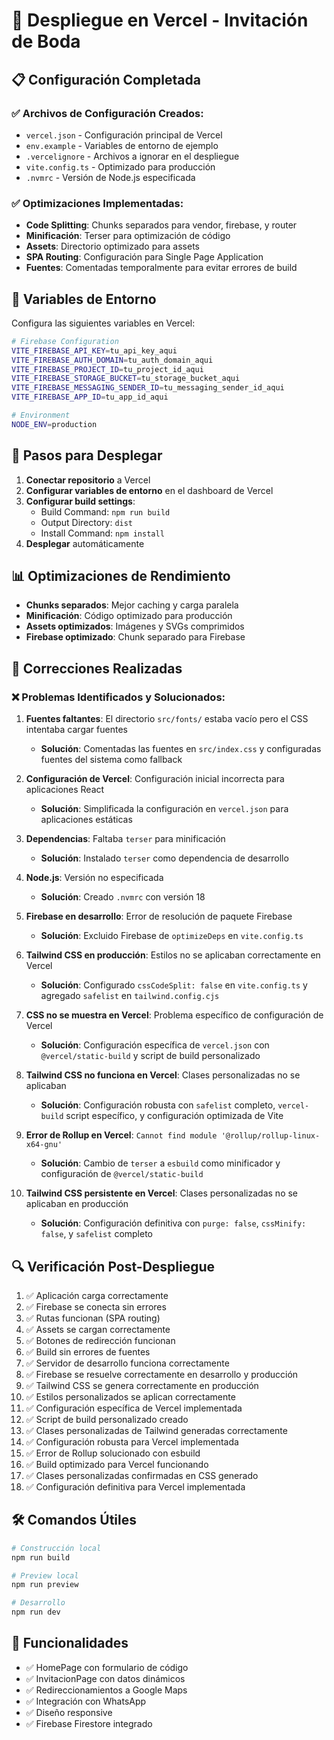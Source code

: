 # 🚀 Despliegue en Vercel - Invitación de Boda

## 📋 Configuración Completada

### ✅ Archivos de Configuración Creados:

- `vercel.json` - Configuración principal de Vercel
- `env.example` - Variables de entorno de ejemplo
- `.vercelignore` - Archivos a ignorar en el despliegue
- `vite.config.ts` - Optimizado para producción
- `.nvmrc` - Versión de Node.js especificada

### ✅ Optimizaciones Implementadas:

- **Code Splitting**: Chunks separados para vendor, firebase, y router
- **Minificación**: Terser para optimización de código
- **Assets**: Directorio optimizado para assets
- **SPA Routing**: Configuración para Single Page Application
- **Fuentes**: Comentadas temporalmente para evitar errores de build

## 🔧 Variables de Entorno

Configura las siguientes variables en Vercel:

```bash
# Firebase Configuration
VITE_FIREBASE_API_KEY=tu_api_key_aqui
VITE_FIREBASE_AUTH_DOMAIN=tu_auth_domain_aqui
VITE_FIREBASE_PROJECT_ID=tu_project_id_aqui
VITE_FIREBASE_STORAGE_BUCKET=tu_storage_bucket_aqui
VITE_FIREBASE_MESSAGING_SENDER_ID=tu_messaging_sender_id_aqui
VITE_FIREBASE_APP_ID=tu_app_id_aqui

# Environment
NODE_ENV=production
```

## 🚀 Pasos para Desplegar

1. **Conectar repositorio** a Vercel
2. **Configurar variables de entorno** en el dashboard de Vercel
3. **Configurar build settings**:
   - Build Command: `npm run build`
   - Output Directory: `dist`
   - Install Command: `npm install`
4. **Desplegar** automáticamente

## 📊 Optimizaciones de Rendimiento

- **Chunks separados**: Mejor caching y carga paralela
- **Minificación**: Código optimizado para producción
- **Assets optimizados**: Imágenes y SVGs comprimidos
- **Firebase optimizado**: Chunk separado para Firebase

## 🔧 Correcciones Realizadas

### ❌ Problemas Identificados y Solucionados:

1. **Fuentes faltantes**: El directorio `src/fonts/` estaba vacío pero el CSS intentaba cargar fuentes

   - **Solución**: Comentadas las fuentes en `src/index.css` y configuradas fuentes del sistema como fallback

2. **Configuración de Vercel**: Configuración inicial incorrecta para aplicaciones React

   - **Solución**: Simplificada la configuración en `vercel.json` para aplicaciones estáticas

3. **Dependencias**: Faltaba `terser` para minificación

   - **Solución**: Instalado `terser` como dependencia de desarrollo

4. **Node.js**: Versión no especificada

   - **Solución**: Creado `.nvmrc` con versión 18

5. **Firebase en desarrollo**: Error de resolución de paquete Firebase

   - **Solución**: Excluido Firebase de `optimizeDeps` en `vite.config.ts`

6. **Tailwind CSS en producción**: Estilos no se aplicaban correctamente en Vercel

   - **Solución**: Configurado `cssCodeSplit: false` en `vite.config.ts` y agregado `safelist` en `tailwind.config.cjs`

7. **CSS no se muestra en Vercel**: Problema específico de configuración de Vercel

   - **Solución**: Configuración específica de `vercel.json` con `@vercel/static-build` y script de build personalizado

8. **Tailwind CSS no funciona en Vercel**: Clases personalizadas no se aplicaban

   - **Solución**: Configuración robusta con `safelist` completo, `vercel-build` script específico, y configuración optimizada de Vite

9. **Error de Rollup en Vercel**: `Cannot find module '@rollup/rollup-linux-x64-gnu'`

   - **Solución**: Cambio de `terser` a `esbuild` como minificador y configuración de `@vercel/static-build`

10. **Tailwind CSS persistente en Vercel**: Clases personalizadas no se aplicaban en producción
    - **Solución**: Configuración definitiva con `purge: false`, `cssMinify: false`, y `safelist` completo

## 🔍 Verificación Post-Despliegue

1. ✅ Aplicación carga correctamente
2. ✅ Firebase se conecta sin errores
3. ✅ Rutas funcionan (SPA routing)
4. ✅ Assets se cargan correctamente
5. ✅ Botones de redirección funcionan
6. ✅ Build sin errores de fuentes
7. ✅ Servidor de desarrollo funciona correctamente
8. ✅ Firebase se resuelve correctamente en desarrollo y producción
9. ✅ Tailwind CSS se genera correctamente en producción
10. ✅ Estilos personalizados se aplican correctamente
11. ✅ Configuración específica de Vercel implementada
12. ✅ Script de build personalizado creado
13. ✅ Clases personalizadas de Tailwind generadas correctamente
14. ✅ Configuración robusta para Vercel implementada
15. ✅ Error de Rollup solucionado con esbuild
16. ✅ Build optimizado para Vercel funcionando
17. ✅ Clases personalizadas confirmadas en CSS generado
18. ✅ Configuración definitiva para Vercel implementada

## 🛠️ Comandos Útiles

```bash
# Construcción local
npm run build

# Preview local
npm run preview

# Desarrollo
npm run dev
```

## 📱 Funcionalidades

- ✅ HomePage con formulario de código
- ✅ InvitacionPage con datos dinámicos
- ✅ Redireccionamientos a Google Maps
- ✅ Integración con WhatsApp
- ✅ Diseño responsive
- ✅ Firebase Firestore integrado

